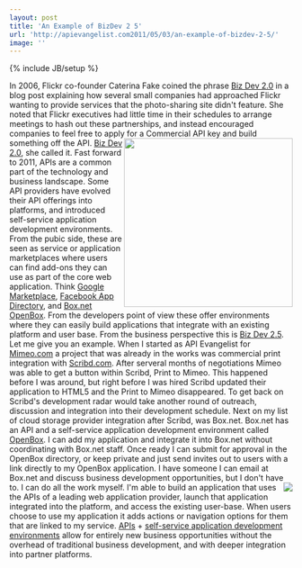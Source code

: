```yaml
---
layout: post
title: 'An Example of BizDev 2 5'
url: 'http://apievangelist.com2011/05/03/an-example-of-bizdev-2-5/'
image: ''
---
```

{% include JB/setup %}
In 2006, Flickr co-founder Caterina Fake coined the phrase <a title="Biz Dev 2.0" href="http://blog.apievangelist.com/2010/10/07/biz-dev-2-0/">Biz Dev 2.0</a> in a blog post explaining how several small companies had approached Flickr wanting to provide services that the photo-sharing site didn't feature.
She noted that Flickr executives had little time in their schedules to arrange meetings to hash out these partnerships, and instead encouraged companies to feel free to apply for a Commercial API key and build something off the API.<img src="http://kinlane-productions.s3.amazonaws.com/flickr.jpg"  width="300" align="right" />
<a title="Biz Dev 2.0" href="http://caterina.net/archive/000996.html">Biz Dev 2.0</a>, she called it.
Fast forward to 2011, APIs are a common part of the technology and business landscape.
Some API providers have evolved their API offerings into platforms, and introduced self-service application development environments.
From the pubic side, these are seen as service or application marketplaces where users can find add-ons they can use as part of the core web application.
Think <a title="Google Marketplace" href="http://blog.apievangelist.com/2011/04/08/google-apps-marketplace/">Google Marketplace</a>, <a title="Facebook App Directory" href="http://www.facebook.com/apps/directory.php">Facebook App Directory</a>, and <a title="Box.net OpenBox" href="http://blog.apievangelist.com/2011/04/08/box-net-openbox/">Box.net OpenBox</a>.
From the developers point of view these offer environments where they can easily build applications that integrate with an existing platform and user base.
From the business perspective this is <a title="Biz Dev 2.5" href="http://blog.apievangelist.com/2011/04/08/bizdev-2-5-with-apis-and-self-service-platforms/">Biz Dev 2.5</a>. Let me give you an example.
When I started as API Evangelist for <a title="Mimeo.com" href="http://www.mimeo.com">Mimeo.com</a> a project that was already in the works was commercial print integration with <a title="Scribd.com" href="http://www.scribd.com">Scribd.com</a>. After serveral months of negotiations Mimeo was able to get a button within Scribd, Print to Mimeo.
This happened before I was around, but right before I was hired Scribd updated their application to HTML5 and the Print to Mimeo disappeared.
To get back on Scribd's development radar would take another round of outreach, discussion and integration into their development schedule.
Next on my list of cloud storage provider integration after Scribd, was Box.net.
Box.net has an API and a self-service application development environment called <a title="OpenBox" href="http://www.box.net/developers/actions">OpenBox</a>. I can add my application and integrate it into Box.net without coordinating with Box.net staff.
Once ready I can submit for approval in the OpenBox directory, or keep private and just send invites out to users with a link directly to my OpenBox application.
I have someone I can email at Box.net and discuss business development opportunities, but I don't have to. I can do all the work myself.<img src="http://kinlane-productions.s3.amazonaws.com/Box.net/box-net-250x161.jpg"  align="right" />
I'm able to build an application that uses the APIs of a leading web application provider, launch that application integrated into the platform, and access the existing user-base. When users choose to use my application it adds actions or navigation options for them that are linked to my service.
<a title="APIs" href="http://www.apievangelist.com/api-listing.php">APIs</a> + <a title="self-service application development environments" href="http://blog.apievangelist.com/2011/04/08/anatomy-of-a-self-service-application-platforms/">self-service application development environments</a> allow for entirely new business opportunities without the overhead of traditional business development, and with deeper integration into partner platforms.
